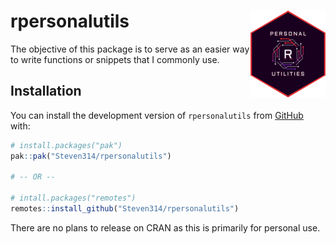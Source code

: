 
<!-- README.md is generated from README.Rmd. Please edit that file -->

# rpersonalutils <a href="https://slcarter.com/rpersonalutils/"><img src="man/figures/logo.png" align="right" height="139" alt="rpersonalutils website" /></a>

<!-- badges: start -->

<!-- badges: end -->

The objective of this package is to serve as an easier way to write
functions or snippets that I commonly use.

## Installation

You can install the development version of `rpersonalutils` from
[GitHub](https://github.com/) with:

``` r
# install.packages("pak")
pak::pak("Steven314/rpersonalutils")

# -- OR --

# intall.packages("remotes")
remotes::install_github("Steven314/rpersonalutils")
```

There are no plans to release on CRAN as this is primarily for personal
use.
